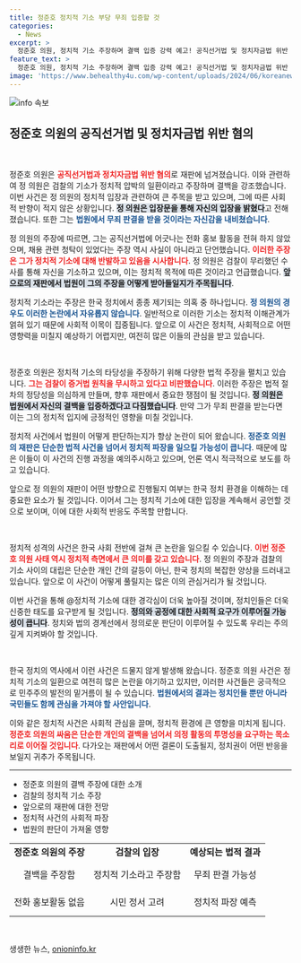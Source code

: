 ```yaml
---
title: 정준호 정치적 기소 부당 무죄 입증할 것
categories:
  - News
excerpt: >
  정준호 의원, 정치적 기소 주장하며 결백 입증 강력 예고! 공직선거법 및 정치자금법 위반 혐의에 부인하며 검찰 수사를 강하게 반발. 그의 다음 행보는?
feature_text: >
  정준호 의원, 정치적 기소 주장하며 결백 입증 강력 예고! 공직선거법 및 정치자금법 위반 혐의에 부인하며 검찰 수사를 강하게 반발. 그의 다음 행보는?
image: 'https://www.behealthy4u.com/wp-content/uploads/2024/06/koreanews.jpg'
---
```


<p><img src="https://www.behealthy4u.com/wp-content/uploads/2024/06/koreanews.jpg" alt="info 속보" /></p>

<h2 data-ke-size="size26">정준호 의원의 공직선거법 및 정치자금법 위반 혐의</h2>

<p data-ke-size="size16">&nbsp;</p>

<p>정준호 의원은 <b><span style="color: #ee2323;">공직선거법과 정치자금법 위반 혐의</span></b>로 재판에 넘겨졌습니다. 이와 관련하여 정 의원은 검찰의 기소가 정치적 압박의 일환이라고 주장하며 결백을 강조했습니다. 이번 사건은 정 의원의 정치적 입장과 관련하여 큰 주목을 받고 있으며, 그에 따른 사회적 반향이 적지 않은 상황입니다. <b><span style="background-color: #21538527;">정 의원은 입장문을 통해 자신의 입장을 밝혔다</span></b>고 전해졌습니다. 또한 그는 <b><span style="color: #1a5490;">법원에서 무죄 판결을 받을 것이라는 자신감을 내비쳤습니다</span></b>.</p>

<p>정 의원의 주장에 따르면, 그는 공직선거법에 어긋나는 전화 홍보 활동을 전혀 하지 않았으며, 채용 관련 청탁이 있었다는 주장 역시 사실이 아니라고 단언했습니다. <b><span style="color: #ee2323;">이러한 주장은 그가 정치적 기소에 대해 반발하고 있음을 시사합니다</span></b>. 정 의원은 검찰이 무리했던 수사를 통해 자신을 기소하고 있으며, 이는 정치적 목적에 따른 것이라고 언급했습니다. <b><span style="background-color: #21538527;">앞으로의 재판에서 법원이 그의 주장을 어떻게 받아들일지가 주목됩니다</span></b>.</p>

<p>정치적 기소라는 주장은 한국 정치에서 종종 제기되는 의혹 중 하나입니다. <b><span style="color: #1a5490;">정 의원의 경우도 이러한 논란에서 자유롭지 않습니다</span></b>. 일반적으로 이러한 기소는 정치적 이해관계가 얽혀 있기 때문에 사회적 이목이 집중됩니다. 앞으로 이 사건은 정치적, 사회적으로 어떤 영향력을 미칠지 예상하기 어렵지만, 여전히 많은 이들의 관심을 받고 있습니다.</p>

<p data-ke-size="size16">&nbsp;</p>

<p>정준호 의원은 정치적 기소의 타당성을 주장하기 위해 다양한 법적 주장을 펼치고 있습니다. <b><span style="color: #ee2323;">그는 검찰이 증거법 원칙을 무시하고 있다고 비판했습니다</span></b>. 이러한 주장은 법적 절차의 정당성을 의심하게 만들며, 향후 재판에서 중요한 쟁점이 될 것입니다. <b><span style="background-color: #21538527;">정 의원은 법원에서 자신의 결백을 입증하겠다고 다짐했습니다</span></b>. 만약 그가 무죄 판결을 받는다면 이는 그의 정치적 입지에 긍정적인 영향을 미칠 것입니다.</p>

<p>정치적 사건에서 법원이 어떻게 판단하는지가 항상 논란이 되어 왔습니다. <b><span style="color: #1a5490;">정준호 의원의 재판은 단순한 법적 사건을 넘어서 정치적 파장을 일으킬 가능성이 큽니다</span></b>. 때문에 많은 이들이 이 사건의 진행 과정을 예의주시하고 있으며, 언론 역시 적극적으로 보도를 하고 있습니다. </p>

<p>앞으로 정 의원의 재판이 어떤 방향으로 진행될지 여부는 한국 정치 환경을 이해하는 데 중요한 요소가 될 것입니다. 이어서 그는 정치적 기소에 대한 입장을 계속해서 공언할 것으로 보이며, 이에 대한 사회적 반응도 주목할 만합니다.</p>

<p data-ke-size="size16">&nbsp;</p>

<p>정치적 성격의 사건은 한국 사회 전반에 걸쳐 큰 논란을 일으킬 수 있습니다. <b><span style="color: #ee2323;">이번 정준호 의원 사태 역시 정치적 측면에서 큰 의미를 갖고 있습니다</span></b>. 정 의원의 주장과 검찰의 기소 사이의 대립은 단순한 개인 간의 갈등이 아닌, 한국 정치의 복잡한 양상을 드러내고 있습니다. 앞으로 이 사건이 어떻게 풀릴지는 많은 이의 관심거리가 될 것입니다.</p>

<p>이번 사건을 통해 @정치적 기소에 대한 경각심이 더욱 높아질 것이며, 정치인들은 더욱 신중한 태도를 요구받게 될 것입니다. <b><span style="background-color: #21538527;">정의와 공정에 대한 사회적 요구가 이루어질 가능성이 큽니다</span></b>. 정치와 법의 경계선에서 정의로운 판단이 이루어질 수 있도록 우리는 주의 깊게 지켜봐야 할 것입니다.</p>

<p data-ke-size="size16">&nbsp;</p>

<p>한국 정치의 역사에서 이런 사건은 드물지 않게 발생해 왔습니다. 정준호 의원 사건은 정치적 기소의 일환으로 여전히 많은 논란을 야기하고 있지만, 이러한 사건들은 궁극적으로 민주주의 발전의 밑거름이 될 수 있습니다. <b><span style="color: #1a5490;">법원에서의 결과는 정치인들 뿐만 아니라 국민들도 함께 관심을 가져야 할 사안입니다</span></b>.</p>

<p>이와 같은 정치적 사건은 사회적 관심을 끌며, 정치적 환경에 큰 영향을 미치게 됩니다. <b><span style="color: #ee2323;">정준호 의원의 싸움은 단순한 개인의 결백을 넘어서 의정 활동의 투명성을 요구하는 목소리로 이어질 것입니다</span></b>. 다가오는 재판에서 어떤 결론이 도출될지, 정치권이 어떤 반응을 보일지 귀추가 주목됩니다. </p>

<hr>

<ul>
  <li>정준호 의원의 결백 주장에 대한 소개</li>
  <li>검찰의 정치적 기소 주장</li>
  <li>앞으로의 재판에 대한 전망</li>
  <li>정치적 사건의 사회적 파장</li>
  <li>법원의 판단이 가져올 영향</li>
</ul>

<table style="width: 100%; border-collapse: collapse;">
  <tr>
    <td style="text-align: center; height: 17px;"><b>정준호 의원의 주장</b></td>
    <td style="text-align: center; height: 17px;"><b>검찰의 입장</b></td>
    <td style="text-align: center; height: 17px;"><b>예상되는 법적 결과</b></td>
  </tr>
  <tr>
    <td style="text-align: center; height: 50px;">결백을 주장함</td>
    <td style="text-align: center; height: 50px;">정치적 기소라고 주장함</td>
    <td style="text-align: center; height: 50px;">무죄 판결 가능성</td>
  </tr>
  <tr>
    <td style="text-align: center; height: 50px;">전화 홍보활동 없음</td>
    <td style="text-align: center; height: 50px;">시민 정서 고려</td>
    <td style="text-align: center; height: 50px;">정치적 파장 예측</td>
  </tr>
</table>

<p data-ke-size="size16">&nbsp;</p>
생생한 뉴스, <a href="https://onioninfo.kr" rel="dofollow">onioninfo.kr</a>


